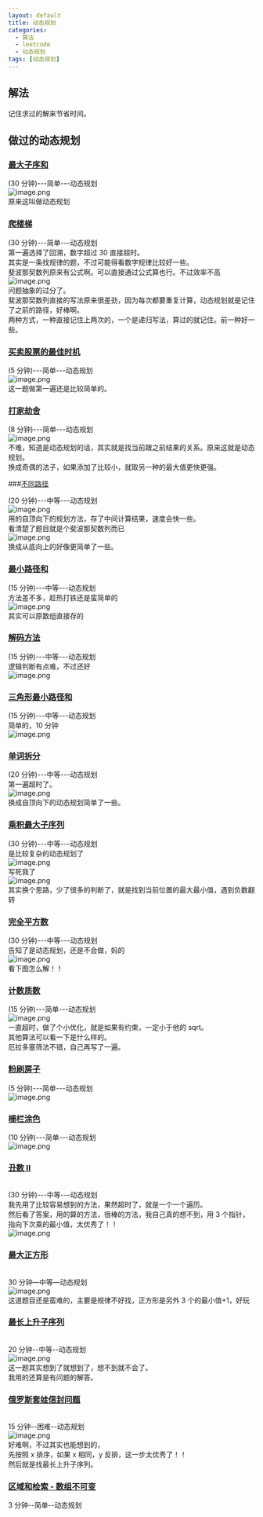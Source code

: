 ```yaml
---
layout: default
title: 动态规划
categories:
  - 算法
  - leetcode
  - 动态规划
tags: [动态规划]
---
```


## 解法

记住求过的解来节省时间。

## 做过的动态规划

### [最大子序和](https://leetcode-cn.com/problems/maximum-subarray/)

(30 分钟)---简单---动态规划<br />![image.png](https://intranetproxy.alipay.com/skylark/lark/0/2019/png/27385/1563211076167-fedf7604-f01b-4d33-9e5f-160166da7785.png#align=left&display=inline&height=104&name=image.png&originHeight=286&originWidth=882&size=92956&status=done&width=321)<br />原来这叫做动态规划

### [爬楼梯](https://leetcode-cn.com/problems/climbing-stairs/)

(30 分钟)---简单---动态规划<br />第一遍选择了回溯，数字超过 30 直接超时。<br />其实是一条找规律的题，不过可能得看数字规律比较好一些。<br />斐波那契数列原来有公式啊。可以直接通过公式算也行。不过效率不高<br />![image.png](https://intranetproxy.alipay.com/skylark/lark/0/2019/png/27385/1563418742457-4e917313-19be-48b6-9068-52c99304ca5f.png#align=left&display=inline&height=104&name=image.png&originHeight=310&originWidth=864&size=97708&status=done&width=291)<br />问题抽象的过分了。<br />斐波那契数列直接的写法原来很差劲，因为每次都要重复计算，动态规划就是记住了之前的路径，好棒啊。<br />两种方式，一种直接记住上两次的，一个是递归写法，算过的就记住。前一种好一些。

### [买卖股票的最佳时机](https://leetcode-cn.com/problems/best-time-to-buy-and-sell-stock/)

(5 分钟)---简单---动态规划<br />![image.png](https://intranetproxy.alipay.com/skylark/lark/0/2019/png/27385/1563420304948-5326ad23-0de4-42b8-b000-a9bfffba7619.png#align=left&display=inline&height=77&name=image.png&originHeight=280&originWidth=870&size=94956&status=done&width=238)<br />这一题做第一遍还是比较简单的。

### [打家劫舍](https://leetcode-cn.com/problems/house-robber/)

(8 分钟)---简单---动态规划<br />![image.png](https://intranetproxy.alipay.com/skylark/lark/0/2019/png/27385/1563422341327-101977c4-4e82-4146-ada3-16b74e55bf47.png#align=left&display=inline&height=97&name=image.png&originHeight=316&originWidth=868&size=97216&status=done&width=267)<br />不难，知道是动态规划的话，其实就是找当前跟之前结果的关系。原来这就是动态规划。<br />换成奇偶的法子，如果添加了比较小，就取另一种的最大值更快更强。

###[不同路径](https://leetcode-cn.com/problems/unique-paths/)

(20 分钟)---中等---动态规划<br />![image.png](https://intranetproxy.alipay.com/skylark/lark/0/2019/png/27385/1563441848148-8de8813d-2bfd-4aad-b676-ffa2ba1cd2b7.png#align=left&display=inline&height=105&name=image.png&originHeight=304&originWidth=836&size=92002&status=done&width=289)<br />用的自顶向下的规划方法，存了中间计算结果，速度会快一些。<br />看清楚了题目就是个斐波那契数列而已<br />![image.png](https://intranetproxy.alipay.com/skylark/lark/0/2019/png/27385/1563442848229-5ca10371-500a-47d0-bc92-78eca76b9cb3.png#align=left&display=inline&height=108&name=image.png&originHeight=324&originWidth=868&size=99237&status=done&width=288)<br />换成从底向上的好像更简单了一些。

### [最小路径和](https://leetcode-cn.com/problems/minimum-path-sum/)

(15 分钟)---中等---动态规划<br />方法差不多，趁热打铁还是蛮简单的<br />![image.png](https://intranetproxy.alipay.com/skylark/lark/0/2019/png/27385/1563443839699-5216a259-459b-4c58-9aa0-2a596f6d164a.png#align=left&display=inline&height=109&name=image.png&originHeight=334&originWidth=862&size=94344&status=done&width=282)<br />其实可以原数组直接存的

### [解码方法](https://leetcode-cn.com/problems/decode-ways/)

(15 分钟)---中等---动态规划<br />逻辑判断有点难，不过还好<br />![image.png](https://intranetproxy.alipay.com/skylark/lark/0/2019/png/27385/1563450497484-f032e9e2-8228-4a36-8082-e8a360b167b4.png#align=left&display=inline&height=96&name=image.png&originHeight=282&originWidth=868&size=91767&status=done&width=296)

### [三角形最小路径和](https://leetcode-cn.com/problems/triangle/)

(15 分钟)---中等---动态规划<br />简单的，10 分钟<br />![image.png](https://intranetproxy.alipay.com/skylark/lark/0/2019/png/27385/1563516489547-a819294c-2ea5-4f6e-92e7-c2d103ab3fa3.png#align=left&display=inline&height=96&name=image.png&originHeight=308&originWidth=864&size=99488&status=done&width=270)

### [单词拆分](https://leetcode-cn.com/problems/word-break/)

(20 分钟)---中等---动态规划<br />第一遍超时了。<br />![image.png](https://intranetproxy.alipay.com/skylark/lark/0/2019/png/27385/1563518517018-84d0c125-a6fc-4e0f-8b00-bdb7685338c2.png#align=left&display=inline&height=86&name=image.png&originHeight=300&originWidth=880&size=99833&status=done&width=251)<br />换成自顶向下的动态规划简单了一些。

### [乘积最大子序列](https://leetcode-cn.com/problems/maximum-product-subarray/)

(30 分钟)---中等---动态规划<br />是比较复杂的动态规划了<br />![image.png](https://intranetproxy.alipay.com/skylark/lark/0/2019/png/27385/1563521512332-6eb98d07-3198-48c2-98b3-e2b5feb8f955.png#align=left&display=inline&height=92&name=image.png&originHeight=312&originWidth=896&size=100201&status=done&width=264)<br />写死我了<br />![image.png](https://intranetproxy.alipay.com/skylark/lark/0/2019/png/27385/1563522792223-01917b46-79ec-4964-b9b8-9b27fddc140e.png#align=left&display=inline&height=83&name=image.png&originHeight=302&originWidth=834&size=96405&status=done&width=228)<br />其实换个思路，少了很多的判断了，就是找到当前位置的最大最小值，遇到负数翻转

### [完全平方数](https://leetcode-cn.com/problems/perfect-squares/)

(30 分钟)---中等---动态规划<br />告知了是动态规划，还是不会做，妈的<br />![image.png](https://intranetproxy.alipay.com/skylark/lark/0/2019/png/27385/1563987933422-dcdb5c30-45bb-4560-83e0-02ae0f01a5fa.png#align=left&display=inline&height=69&name=image.png&originHeight=250&originWidth=866&size=89287&status=done&width=238)<br />看下图怎么解！！

### [计数质数](https://leetcode-cn.com/problems/count-primes/)

(15 分钟)---简单---动态规划<br />![image.png](https://intranetproxy.alipay.com/skylark/lark/0/2019/png/27385/1564054333063-ba2b10da-b9c3-4c0f-8cce-4a364e7b5ff3.png#align=left&display=inline&height=74&name=image.png&originHeight=302&originWidth=884&size=100953&status=done&width=216)<br />一直超时，做了个小优化，就是如果有约束，一定小于他的 sqrt。<br />其他算法可以看一下是什么样的。<br />厄拉多塞筛法不错，自己再写了一遍。

### [粉刷房子](https://leetcode-cn.com/problems/paint-house/)

(5 分钟)---简单---动态规划<br />![image.png](https://intranetproxy.alipay.com/skylark/lark/0/2019/png/27385/1564381946811-acfeff70-230a-439a-a062-923fdee3fa7b.png#align=left&display=inline&height=95&name=image.png&originHeight=312&originWidth=880&size=95136&status=done&width=267)

### [栅栏涂色](https://leetcode-cn.com/problems/paint-fence/)

(10 分钟)---简单---动态规划<br />![image.png](https://intranetproxy.alipay.com/skylark/lark/0/2019/png/27385/1564383947884-bb6c705e-15e6-4cc3-8c03-19f0b27e5ce4.png#align=left&display=inline&height=87&name=image.png&originHeight=292&originWidth=886&size=90899&status=done&width=265)

### [丑数 II](https://leetcode-cn.com/problems/ugly-number-ii/)

<br />(30 分钟)---中等---动态规划<br />我先用了比较容易想到的方法，果然超时了，就是一个一个遍历。<br />然后看了答案，用的算的方法，很棒的方法，我自己真的想不到，用 3 个指针，指向下次乘的最小值，太优秀了！！<br />![image.png](https://intranetproxy.alipay.com/skylark/lark/0/2019/png/27385/1564389091585-aefea0a2-d765-4da4-9ce1-b4cb5504ed42.png#align=left&display=inline&height=91&name=image.png&originHeight=316&originWidth=880&size=98031&status=done&width=253)

### [最大正方形](https://leetcode-cn.com/problems/maximal-square/)

<br />30 分钟—中等—动态规划<br />![image.png](https://intranetproxy.alipay.com/skylark/lark/0/2019/png/27385/1564998749217-4006fbb9-c06a-4fb7-9dac-483aad77743c.png#align=left&display=inline&height=94&name=image.png&originHeight=318&originWidth=856&size=93331&status=done&width=253)<br />这道题目还是蛮难的，主要是规律不好找，正方形是另外 3 个的最小值+1，好玩

### [最长上升子序列](https://leetcode-cn.com/problems/longest-increasing-subsequence/)

<br />20 分钟--中等--动态规划<br />![image.png](https://intranetproxy.alipay.com/skylark/lark/0/2019/png/27385/1566485582618-fd4b0482-cf53-4ca0-adfd-ac3cee3262cb.png#align=left&display=inline&height=87&name=image.png&originHeight=324&originWidth=908&size=100025&status=done&width=244)<br />这一题其实想到了就想到了，想不到就不会了。<br />我用的还算是有问题的解答。

### [俄罗斯套娃信封问题](https://leetcode-cn.com/problems/russian-doll-envelopes/)

<br />15 分钟--困难--动态规划<br />![image.png](https://intranetproxy.alipay.com/skylark/lark/0/2019/png/27385/1566486062502-5b308e13-ade9-4e70-9d55-eeac6cf452c5.png#align=left&display=inline&height=94&name=image.png&originHeight=340&originWidth=894&size=96503&status=done&width=246)<br />好难啊，不过其实也能想到的，<br />先按照 x 排序，如果 x 相同，y 反排，这一步太优秀了！！<br />然后就是找最长上升子序列。

### [区域和检索 - 数组不可变](https://leetcode-cn.com/problems/range-sum-query-immutable/)

3 分钟--简单--动态规划
